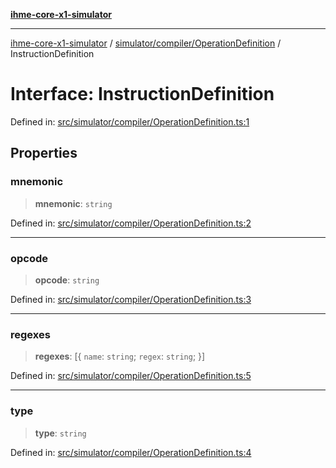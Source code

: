 [**ihme-core-x1-simulator**](../../../../README.md)

***

[ihme-core-x1-simulator](../../../../modules.md) / [simulator/compiler/OperationDefinition](../README.md) / InstructionDefinition

# Interface: InstructionDefinition

Defined in: [src/simulator/compiler/OperationDefinition.ts:1](https://github.com/ProgrammIt/CPU-Simulator/blob/e2e026db90406d6486eead3a66922074c98b6175/src/simulator/compiler/OperationDefinition.ts#L1)

## Properties

### mnemonic

> **mnemonic**: `string`

Defined in: [src/simulator/compiler/OperationDefinition.ts:2](https://github.com/ProgrammIt/CPU-Simulator/blob/e2e026db90406d6486eead3a66922074c98b6175/src/simulator/compiler/OperationDefinition.ts#L2)

***

### opcode

> **opcode**: `string`

Defined in: [src/simulator/compiler/OperationDefinition.ts:3](https://github.com/ProgrammIt/CPU-Simulator/blob/e2e026db90406d6486eead3a66922074c98b6175/src/simulator/compiler/OperationDefinition.ts#L3)

***

### regexes

> **regexes**: \[\{ `name`: `string`; `regex`: `string`; \}\]

Defined in: [src/simulator/compiler/OperationDefinition.ts:5](https://github.com/ProgrammIt/CPU-Simulator/blob/e2e026db90406d6486eead3a66922074c98b6175/src/simulator/compiler/OperationDefinition.ts#L5)

***

### type

> **type**: `string`

Defined in: [src/simulator/compiler/OperationDefinition.ts:4](https://github.com/ProgrammIt/CPU-Simulator/blob/e2e026db90406d6486eead3a66922074c98b6175/src/simulator/compiler/OperationDefinition.ts#L4)
